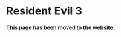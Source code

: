 # Resident Evil 3

**This page has been moved to the [website](https://illusion0001.github.io/patch).**

<!--


[Installation Guide](https://illusion0001.github.io/install-instructions/)

## Resolution Patch

Author: [illusion](https://twitter.com/illusion0002)

In file `eboot.bin`

<details>
<summary>Code for 1.05 (Click to Expand)</summary>

```
0x30A09FC 1F 85 2B 3F
# 67% of 1920x1080 or 2880x1620
# 1920x1080 => 1280x720
# 2880x1620 => 1920x1080
# 00 00 80 3F = 1.00f (default)
# 1F 85 2B 3F = 0.67f
```

</details>
